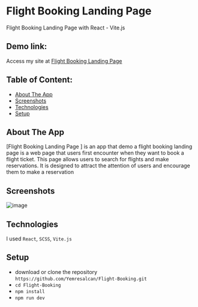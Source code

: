 # Flight Booking Landing Page 
Flight Booking Landing Page with React - Vite.js

## Demo link:
Access my site at [Flight Booking Landing Page](https://flight-bookingwebsite.vercel.app/)

## Table of Content:

- [About The App](#about-the-app)
- [Screenshots](#screenshots)
- [Technologies](#technologies)
- [Setup](#setup)


## About The App
[Flight Booking Landing Page ] is an app that  demo a flight booking landing page is a web page that users first encounter when they want to book a flight ticket. This page allows users to search for flights and make reservations. It is designed to attract the attention of users and encourage them to make a reservation

## Screenshots

![image](https://github.com/Yemresalcan/Flight-Booking/assets/58724276/1ea863bb-8c4f-46a9-b70c-813f8cd47136)


## Technologies
I used `React`, `SCSS`, `Vite.js` 

## Setup
- download or clone the repository `https://github.com/Yemresalcan/Flight-Booking.git`
- `cd Flight-Booking`
- `npm install`
- `npm run dev`

